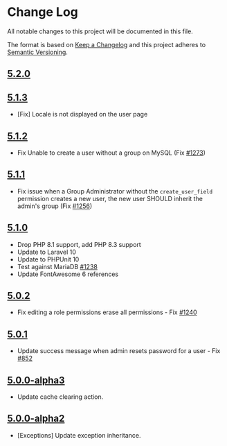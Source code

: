 # Change Log

All notable changes to this project will be documented in this file.

The format is based on [Keep a Changelog](http://keepachangelog.com/en/1.0.0/)
and this project adheres to [Semantic Versioning](http://semver.org/spec/v2.0.0.html).

## [5.2.0](https://github.com/userfrosting/sprinkle-admin/compare/5.1.0...5.2.0)

## [5.1.3](https://github.com/userfrosting/sprinkle-admin/compare/5.1.2...5.1.3)
- [Fix] Locale is not displayed on the user page

## [5.1.2](https://github.com/userfrosting/sprinkle-admin/compare/5.1.1...5.1.2)
- Fix Unable to create a user without a group on MySQL (Fix [#1273](https://github.com/userfrosting/UserFrosting/issues/1273))

## [5.1.1](https://github.com/userfrosting/sprinkle-admin/compare/5.1.0...5.1.1)
- Fix issue when a Group Administrator without the `create_user_field` permission creates a new user, the new user SHOULD inherit the admin's group (Fix [#1256](https://github.com/userfrosting/UserFrosting/issues/1256))

## [5.1.0](https://github.com/userfrosting/sprinkle-admin/compare/5.0.1...5.1.0)
- Drop PHP 8.1 support, add PHP 8.3 support
- Update to Laravel 10
- Update to PHPUnit 10
- Test against MariaDB [#1238](https://github.com/userfrosting/UserFrosting/issues/1238)
- Update FontAwesome 6 references

## [5.0.2](https://github.com/userfrosting/sprinkle-admin/compare/5.0.1...5.0.2)
- Fix editing a role permissions erase all permissions - Fix [#1240](https://github.com/userfrosting/UserFrosting/issues/1240)

## [5.0.1](https://github.com/userfrosting/sprinkle-admin/compare/5.0.0...5.0.1)
- Update success message when admin resets password for a user - Fix [#852](https://github.com/userfrosting/UserFrosting/issues/852)

## [5.0.0-alpha3](https://github.com/userfrosting/sprinkle-admin/compare/5.0.0-alpha2...5.0.0-alpha3)
- Update cache clearing action.
  
## [5.0.0-alpha2](https://github.com/userfrosting/sprinkle-admin/compare/5.0.0-alpha1...5.0.0-alpha2)
- [Exceptions] Update exception inheritance.